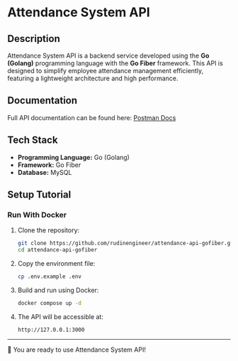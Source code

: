 # Attendance System API

## Description

Attendance System API is a backend service developed using the **Go (Golang)** programming language with the **Go Fiber** framework.
This API is designed to simplify employee attendance management efficiently, featuring a lightweight architecture and high performance.

## Documentation

Full API documentation can be found here:
[Postman Docs](https://documenter.getpostman.com/view/37591253/2sB3QGuByq)

## Tech Stack

- **Programming Language:** Go (Golang)
- **Framework:** Go Fiber
- **Database:** MySQL

## Setup Tutorial

### Run With Docker

1. Clone the repository:

   ```bash
   git clone https://github.com/rudinengineer/attendance-api-gofiber.git
   cd attendance-api-gofiber
   ```

1. Copy the environment file:

   ```bash
   cp .env.example .env
   ```

1. Build and run using Docker:

   ```bash
   docker compose up -d
   ```

1. The API will be accessible at:

   ```
   http://127.0.0.1:3000
   ```

---

🚀 You are ready to use Attendance System API!
